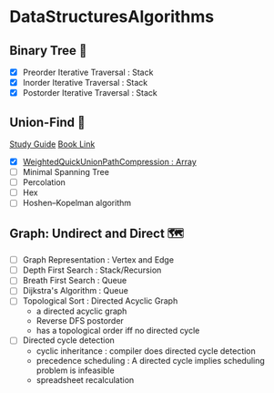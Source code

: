 # DataStructuresAlgorithms
## Binary Tree  :evergreen_tree: 
- [x] Preorder Iterative Traversal : Stack
- [x] Inorder Iterative Traversal : Stack
- [x] Postorder Iterative Traversal : Stack

## Union-Find :rocket:
[Study Guide](https://www.cs.princeton.edu/courses/archive/fall19/cos226/lectures/study/15UnionFind.html)
[Book Link](https://algs4.cs.princeton.edu/15uf/)
- [x] [WeightedQuickUnionPathCompression : Array](https://github.com/j-dong-cs/DataStructuresAlgorithms/blob/master/DataStructuresAlgorithms/BinaryTreeIterativeTraversal.cs)
- [ ] Minimal Spanning Tree
- [ ] Percolation
- [ ] Hex
- [ ] Hoshen–Kopelman algorithm

## Graph: Undirect and Direct :world_map:	
- [ ] Graph Representation : Vertex and Edge
- [ ] Depth First Search : Stack/Recursion
- [ ] Breath First Search : Queue
- [ ] Dijkstra's Algorithm : Queue
- [ ] Topological Sort : Directed Acyclic Graph
  - a directed acyclic graph
  - Reverse DFS postorder
  - has a topological order iff no directed cycle
- [ ] Directed cycle detection 
  - cyclic inheritance : compiler does directed cycle detection
  - precedence scheduling : A directed cycle implies scheduling problem is infeasible
  - spreadsheet recalculation
